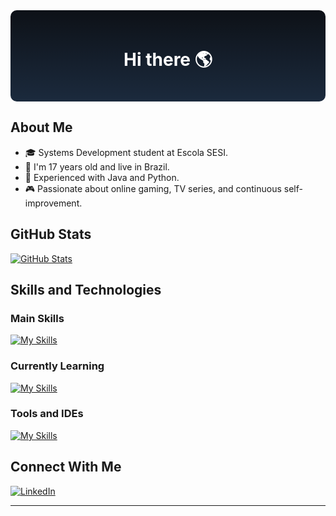 <!-- Custom title and style -->
<div align="center" style="background: linear-gradient(to bottom, #0D1117, #1b2a3d); padding: 20px; border-radius: 10px; color: white;">
  <h1>Hi there 🌎</h1>
</div>

## About Me
- 🎓 Systems Development student at Escola SESI.
- 🌱 I'm 17 years old and live in Brazil.
- 🔧 Experienced with Java and Python.
- 🎮 Passionate about online gaming, TV series, and continuous self-improvement.

## GitHub Stats
[![GitHub Stats](https://github-readme-stats.vercel.app/api?username=Max-leal&show_icons=true&theme=tokyonight)](https://github.com/Max-leal)

## Skills and Technologies
### Main Skills
[![My Skills](https://skillicons.dev/icons?i=java,spring,lua,html,css&theme=dark)](https://skillicons.dev)

### Currently Learning
[![My Skills](https://skillicons.dev/icons?i=python,js,postman,mysql&theme=dark)](https://skillicons.dev)

### Tools and IDEs
[![My Skills](https://skillicons.dev/icons?i=eclipse,idea,vscode&theme=dark)](https://skillicons.dev)

## Connect With Me
[![LinkedIn](https://img.shields.io/badge/LinkedIn-0077B5?style=for-the-badge&logo=linkedin&logoColor=white)](https://www.linkedin.com/in/max-a-leal-da-silva-ab5713333/?originalSubdomain=br)

---
